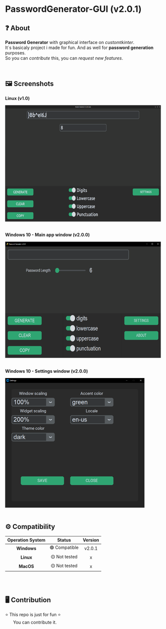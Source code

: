 # PasswordGenerator-GUI (v2.0.1)
## ❓ About
**Password Generator** with graphical interface on *customtkinter*. <br>
It`s basicaly project i made for fun. And as well for **password generation** purposes. <br>
So you can *contribute* this, you can *request new features*.

<br>

## 🖼️ Screenshots
**Linux (v1.0)** <br>

<img src='./images/screenshot_linux_v10.png' width=642 height=376 alt='screenshot-linux-v10'>
<br><br>

**Windows 10 - Main app window (v2.0.0)** <br>

<img src='./images/screenshot_win_v2-0-0_primary.png' width=642 height=376 alt='screenshot_win_v2-0-0_primary'>
<br><br>

**Windows 10 - Settings window (v2.0.0)** <br>

<img src='./images/screenshot_win_v2-0-0_settings.png' width=451 height=419 alt='screenshot_win_v2-0-0_setting'>
<br><br>

## ⚙️ Compatibility
| **Operation System** | **Status** | **Version**|
| :---------: | :-----------: | :-----------: |
| **Windows** | 🟢 Compatible | v2.0.1 |
| **Linux** | 🟡 Not tested | x |
| **MacOS** | 🟡 Not tested | x |

<br><br>

## 🖥️ Contribution
⭐ This repo is just for fun ⭐
<br>
ㅤㅤYou can contribute it.
